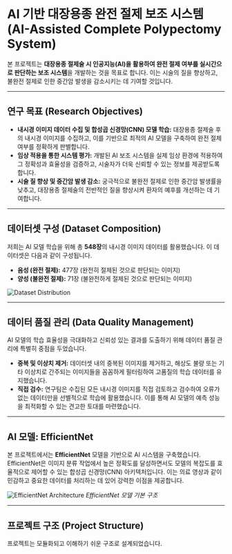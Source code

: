 # AI 기반 대장용종 완전 절제 보조 시스템 (AI-Assisted Complete Polypectomy System) 

본 프로젝트는 **대장용종 절제술 시 인공지능(AI)을 활용하여 완전 절제 여부를 실시간으로 판단하는 보조 시스템**을 개발하는 것을 목표로 합니다. 이는 시술의 질을 향상하고, 불완전 절제로 인한 중간암 발생을 감소시키는 데 기여할 것입니다.

---

## 연구 목표 (Research Objectives)

* **내시경 이미지 데이터 수집 및 합성곱 신경망(CNN) 모델 학습:** 대장용종 절제술 후의 내시경 이미지를 수집하고, 이를 기반으로 최적의 AI 모델을 구축하여 완전 절제 여부를 정확하게 판별합니다.
* **임상 적용을 통한 시스템 평가:** 개발된 AI 보조 시스템을 실제 임상 환경에 적용하여 그 정확성과 효율성을 검증하고, 시술자가 더욱 신뢰할 수 있는 정보를 제공받도록 합니다.
* **시술 질 향상 및 중간암 발생 감소:** 궁극적으로 불완전 절제로 인한 중간암 발생률을 낮추고, 대장용종 절제술의 전반적인 질을 향상시켜 환자의 예후를 개선하는 데 기여합니다.

---

## 데이터셋 구성 (Dataset Composition)

저희는 AI 모델 학습을 위해 총 **548장**의 내시경 이미지 데이터를 활용했습니다. 이 데이터셋은 다음과 같이 구성됩니다.

* **음성 (완전 절제):** 477장 (완전히 절제된 것으로 판단되는 이미지)
* **양성 (불완전 절제):** 71장 (불완전하게 절제된 것으로 판단되는 이미지)

![Dataset Distribution](https://github.com/user-attachments/assets/17cd2db9-dd0a-413b-9d1f-d05c8d92bd46)

---

## 데이터 품질 관리 (Data Quality Management)

AI 모델의 학습 효율성을 극대화하고 신뢰성 있는 결과를 도출하기 위해 데이터 품질 관리에 특별히 중점을 두었습니다.

* **중복 및 이상치 제거:** 데이터셋 내의 중복된 이미지를 제거하고, 해상도 불량 또는 기타 이상치로 간주되는 이미지들을 꼼꼼하게 필터링하여 고품질의 학습 데이터를 유지했습니다.
* **직접 검수:** 연구팀은 수집된 모든 내시경 이미지를 직접 검토하고 검수하여 오류가 없는 데이터만을 선별적으로 학습에 활용했습니다. 이를 통해 AI 모델의 예측 성능을 최적화할 수 있는 견고한 토대를 마련했습니다.

---

## AI 모델: EfficientNet

본 프로젝트에서는 **EfficientNet** 모델을 기반으로 AI 시스템을 구축했습니다. EfficientNet은 이미지 분류 작업에서 높은 정확도를 달성하면서도 모델의 복잡도를 효율적으로 제어할 수 있는 합성곱 신경망(CNN) 아키텍처입니다. 이는 의료 영상과 같이 민감하고 중요한 데이터를 처리하는 데 있어 강력한 이점을 제공합니다.

![EfficientNet Architecture](https://github.com/user-attachments/assets/08e15a7f-80a5-4616-a221-1eff2de5c746)
*EfficientNet 모델 기본 구조*

---

##  프로젝트 구조 (Project Structure)

프로젝트는 모듈화되고 이해하기 쉬운 구조로 설계되었습니다.
